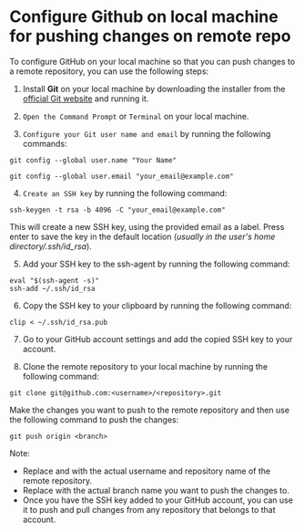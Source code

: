 # Configure Github on local machine for pushing changes on remote repo

To configure GitHub on your local machine so that you can push changes to a remote repository, you can use the following steps:

1. Install **Git** on your local machine by downloading the installer from the [official Git website](https://git-scm.com/downloads) and running it.

2. `Open the Command Prompt` or `Terminal` on your local machine.

3. `Configure your Git user name and email` by running the following commands:
```
git config --global user.name "Your Name"
```
```
git config --global user.email "your_email@example.com"
```
4. `Create an SSH key` by running the following command:
```
ssh-keygen -t rsa -b 4096 -C "your_email@example.com"
```
This will create a new SSH key, using the provided email as a label. Press enter to save the key in the default location (_usually in the user's home directory/.ssh/id_rsa_).

5. Add your SSH key to the ssh-agent by running the following command:
```
eval "$(ssh-agent -s)"
ssh-add ~/.ssh/id_rsa
```
6. Copy the SSH key to your clipboard by running the following command:
```
clip < ~/.ssh/id_rsa.pub
```
7. Go to your GitHub account settings and add the copied SSH key to your account.

8. Clone the remote repository to your local machine by running the following command:
```
git clone git@github.com:<username>/<repository>.git
```
Make the changes you want to push to the remote repository and then use the following command to push the changes:
```
git push origin <branch>
```

Note:
* Replace <username> and <repository> with the actual username and repository name of the remote repository.
* Replace <branch> with the actual branch name you want to push the changes to.
* Once you have the SSH key added to your GitHub account, you can use it to push and pull changes from any repository that belongs to that account.
